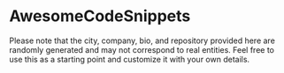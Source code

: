 # AwesomeCodeSnippets
Please note that the city, company, bio, and repository provided here are randomly generated and may not correspond to real entities. Feel free to use this as a starting point and customize it with your own details.
